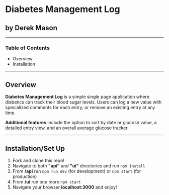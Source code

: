 # **Diabetes Management Log**

## by Derek Mason

---

### Table of Contents

- Overview
- Installation

---

## Overview

**Diabetes Management Log**  is a simple single page application where diabetics can track their blood sugar levels.
Users can log a new value with specialized comments for each entry, or remove an existing entry at any time.

**Additional features** include the option to sort by date or glucose value, a detailed entry view, and an overall average glucose tracker.

---

## Installation/Set Up

1. Fork and clone this repo!
2. Navigate to both **"api"** and **"ui"** directories and run `npm install`
3. From **/api** run `npm run dev` (for development) or `npm start` (for production)
4. From **/ui** run one more `npm start`
5. Navigate your browser **localhost:3000** and enjoy!
